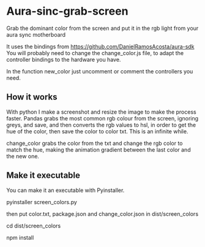 # Aura-sinc-grab-screen
Grab the dominant color from the screen and put it in the rgb light from your aura sync motherboard

It uses the bindings from https://github.com/DanielRamosAcosta/aura-sdk
You will probably need to change the change_color.js file, to adapt the controller bindings to the hardware you have.

In the function new_color just uncomment or comment the controllers you need.

## How it works
With python I make a screenshot and resize the image to make the process faster.
Pandas grabs the most common rgb colour from the screen, ignoring greys, and save, and then converts the rgb values to hsl, in order
to get the hue of the color, then save the color to color txt. This is an infinite while.

change_color grabs the color from the txt and change the rgb color to match the hue, making the animation gradient between the last color and the new one.


## Make it executable
You can make it an executable with Pyinstaller.

pyinstaller screen_colors.py

then put color.txt, package.json and change_color.json in dist/screen_colors

cd dist/screen_colors

npm install
